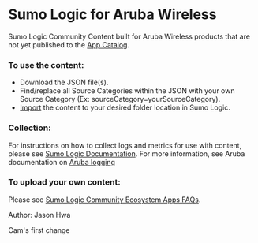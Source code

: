 # Sumo Logic for Aruba Wireless
Sumo Logic Community Content built for Aruba Wireless products that are not yet published to the [App Catalog](https://help.sumologic.com/docs/integrations/).

### To use the content:
- Download the JSON file(s).
- Find/replace all Source Categories within the JSON with your own Source Category (Ex: sourceCategory=yourSourceCategory).
- [Import](https://help.sumologic.com/docs/get-started/library/#import-content) the content to your desired folder location in Sumo Logic.

### Collection:
For instructions on how to collect logs and metrics for use with content, please see [Sumo Logic Documentation](https://help.sumologic.com/docs/send-data/). For more information, see Aruba documentation on [Aruba logging](http://www.arubanetworks.com/techdocs/ArubaOS_64x_WebHelp/Content/ArubaFrameStyles/Management_Utilities/Configuring_Logging.htm)

### To upload your own content:
Please see [Sumo Logic Community Ecosystem Apps FAQs](https://help.sumologic.com/docs/integrations/community-ecosystem-apps/#faq).

Author: Jason Hwa

Cam's first change
